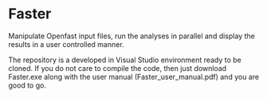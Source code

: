 # Faster
Manipulate Openfast input files, run the analyses in parallel and display the results in a user controlled manner.

The repository is a developed in Visual Studio environment ready to be cloned.
If you do not care to compile the code, then just download Faster.exe along with the user manual (Faster_user_manual.pdf) and you are good to go.
